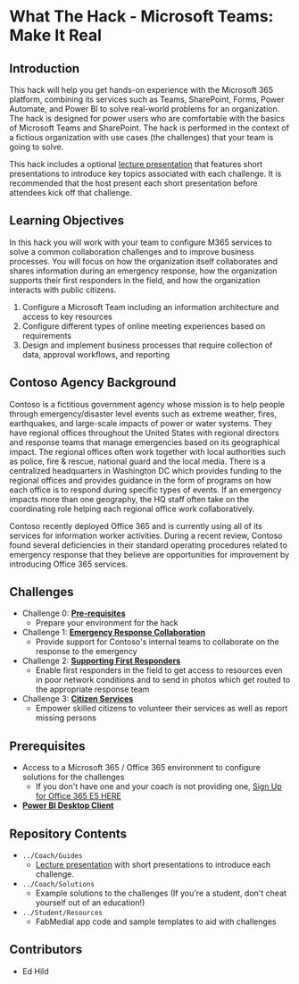 # What The Hack - Microsoft Teams: Make It Real
## Introduction
This hack will help you get hands-on experience with the Microsoft 365 platform, combining its services such as Teams, SharePoint, Forms, Power Automate, and Power BI to solve real-world problems for an organization. The hack is designed for power users who are comfortable with the basics of Microsoft Teams and SharePoint. The hack is performed in the context of a fictious organization with use cases (the challenges) that your team is going to solve.

This hack includes a optional [lecture presentation](Coach/Lectures.pptx) that features short presentations to introduce key topics associated with each challenge. It is recommended that the host present each short presentation before attendees kick off that challenge.

## Learning Objectives
In this hack you will work with your team to configure M365 services to solve a common collaboration challenges and to improve business processes. You will focus on how the organization itself collaborates and shares information during an emergency response, how the organization supports their first responders in the field, and how the organization interacts with public citizens.

1. Configure a Microsoft Team including an information architecture and access to key resources
1. Configure different types of online meeting experiences based on requirements
1. Design and implement business processes that require collection of data, approval workflows, and reporting

## Contoso Agency Background
Contoso is a fictitious government agency whose mission is to help people through emergency/disaster level events such as extreme weather, fires, earthquakes, and large-scale impacts of power or water systems. They have regional offices throughout the United States with regional directors and response teams that manage emergencies based on its geographical impact. The regional offices often work together with local authorities such as police, fire & rescue, national guard and the local media. There is a centralized headquarters in Washington DC which provides funding to the regional offices and provides guidance in the form of programs on how each office is to respond during specific types of events. If an emergency impacts more than one geography, the HQ staff often take on the coordinating role helping each regional office work collaboratively. 

Contoso recently deployed Office 365 and is currently using all of its services for information worker activities. During a recent review, Contoso found several deficiencies in their standard operating procedures related to emergency response that they believe are opportunities for improvement by introducing Office 365 services. 

## Challenges
- Challenge 0: **[Pre-requisites](Student/00-prereqs.md)**
   - Prepare your environment for the hack
- Challenge 1: **[Emergency Response Collaboration](Student/01-containers.md)**
   - Provide support for Contoso's internal teams to collaborate on the response to the emergency
- Challenge 2: **[Supporting First Responders](Student/02-acr.md)**
   - Enable first responders in the field to get access to resources even in poor network conditions and to send in photos which get routed to the appropriate response team
- Challenge 3: **[Citizen Services](Student/03-k8sintro.md)**
   - Empower skilled citizens to volunteer their services as well as report missing persons
   
## Prerequisites

- Access to a Microsoft 365 / Office 365 environment to configure solutions for the challenges
   - If you don't have one and your coach is not providing one, [Sign Up for Office 365 E5 HERE](https://go.microsoft.com/fwlink/p/?LinkID=698279&clcid=0x409&culture=en-us&country=US)
- [**Power BI Desktop Client**](https://powerbi.microsoft.com/en-us/downloads/)

## Repository Contents
- `../Coach/Guides`
  - [Lecture presentation](Coach/Lectures.pptx) with short presentations to introduce each challenge.
- `../Coach/Solutions`
   - Example solutions to the challenges (If you're a student, don't cheat yourself out of an education!)
- `../Student/Resources`
   - FabMedial app code and sample templates to aid with challenges

## Contributors
- Ed Hild